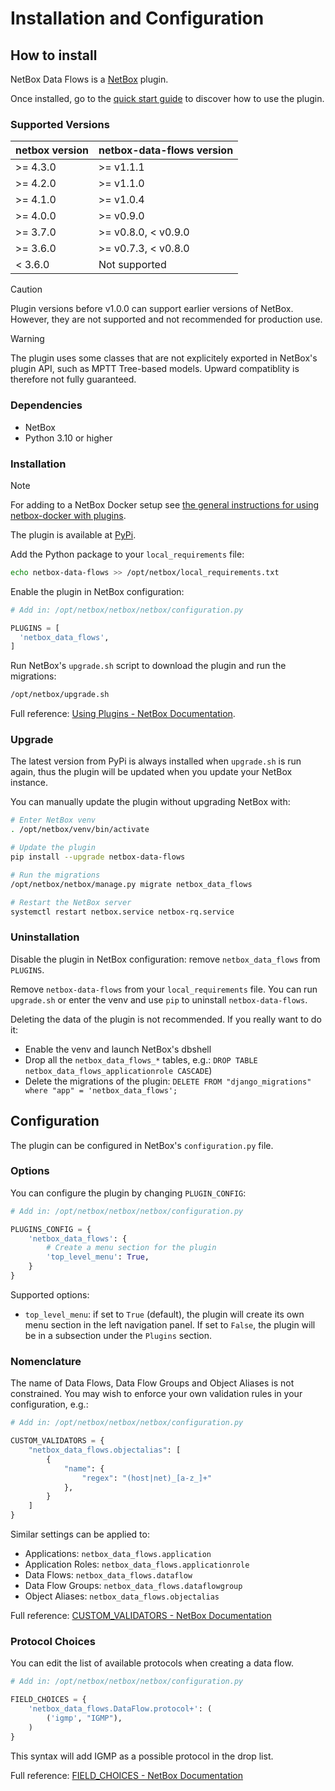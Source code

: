 # Installation and Configuration

## How to install

NetBox Data Flows is a [NetBox](https://github.com/netbox-community/netbox) plugin.

Once installed, go to the [quick start guide](quick-start.md) to discover how to use the plugin.

### Supported Versions

| netbox version | netbox-data-flows version     |
| -------------- | ----------------------------- |
| >= 4.3.0       | >= v1.1.1                     |
| >= 4.2.0       | >= v1.1.0                     |
| >= 4.1.0       | >= v1.0.4                     |
| >= 4.0.0       | >= v0.9.0                     |
| >= 3.7.0       | >= v0.8.0, < v0.9.0           |
| >= 3.6.0       | >= v0.7.3, < v0.8.0           |
|  < 3.6.0       | Not supported                 |

> [!CAUTION]
> Plugin versions before v1.0.0 can support earlier versions of NetBox. However, they are not supported and not recommended for production use.

> [!WARNING]
> The plugin uses some classes that are not explicitely exported in
NetBox's plugin API, such as MPTT Tree-based models. Upward compatiblity is therefore not fully guaranteed.

### Dependencies

* NetBox
* Python 3.10 or higher

### Installation

> [!NOTE]
> For adding to a NetBox Docker setup see
[the general instructions for using netbox-docker with plugins](https://github.com/netbox-community/netbox-docker/wiki/Using-Netbox-Plugins).

The plugin is available at [PyPi](https://pypi.org/project/netbox-data-flows/).

Add the Python package to your `local_requirements` file:
```bash
echo netbox-data-flows >> /opt/netbox/local_requirements.txt
```

Enable the plugin in NetBox configuration:
```python
# Add in: /opt/netbox/netbox/netbox/configuration.py

PLUGINS = [
  'netbox_data_flows',
]
```

Run NetBox's `upgrade.sh` script to download the plugin and run the migrations:
```bash
/opt/netbox/upgrade.sh
```

Full reference: [Using Plugins - NetBox Documentation](https://docs.netbox.dev/en/stable/plugins/).

### Upgrade

The latest version from PyPi is always installed when `upgrade.sh` is run again, thus the plugin will be updated when you update your NetBox instance.

You can manually update the plugin without upgrading NetBox with:
```bash
# Enter NetBox venv
. /opt/netbox/venv/bin/activate

# Update the plugin
pip install --upgrade netbox-data-flows

# Run the migrations
/opt/netbox/netbox/manage.py migrate netbox_data_flows

# Restart the NetBox server
systemctl restart netbox.service netbox-rq.service
```

### Uninstallation

Disable the plugin in NetBox configuration: remove `netbox_data_flows` from `PLUGINS`.

Remove `netbox-data-flows` from your `local_requirements` file. You can run `upgrade.sh` or enter the venv and use `pip` to uninstall `netbox-data-flows`.

Deleting the data of the plugin is not recommended. If you really want to do it:

* Enable the venv and launch NetBox's dbshell
* Drop all the `netbox_data_flows_*` tables, e.g.:
  `DROP TABLE netbox_data_flows_applicationrole CASCADE`)
* Delete the migrations of the plugin:
  `DELETE FROM "django_migrations" where "app" = 'netbox_data_flows';`


## Configuration

The plugin can be configured in NetBox's `configuration.py` file.

### Options

You can configure the plugin by changing `PLUGIN_CONFIG`:

```python
# Add in: /opt/netbox/netbox/netbox/configuration.py

PLUGINS_CONFIG = {
    'netbox_data_flows': {
        # Create a menu section for the plugin
        'top_level_menu': True,
    }
}
```

Supported options:

* `top_level_menu`: if set to `True` (default), the plugin will create its own menu section in the left navigation panel. If set to `False`, the plugin will be in a subsection under the `Plugins` section.

### Nomenclature

The name of Data Flows, Data Flow Groups and Object Aliases is not
constrained. You may wish to enforce your own validation rules in your
configuration, e.g.:

```python
# Add in: /opt/netbox/netbox/netbox/configuration.py

CUSTOM_VALIDATORS = {
    "netbox_data_flows.objectalias": [
        {
            "name": {
                "regex": "(host|net)_[a-z_]+"
            },
        }
    ]
}
```

Similar settings can be applied to:

* Applications: `netbox_data_flows.application`
* Application Roles: `netbox_data_flows.applicationrole`
* Data Flows: `netbox_data_flows.dataflow`
* Data Flow Groups: `netbox_data_flows.dataflowgroup`
* Object Aliases: `netbox_data_flows.objectalias`

Full reference: [CUSTOM_VALIDATORS - NetBox Documentation](https://docs.netbox.dev/en/stable/configuration/data-validation/#custom_validators)

### Protocol Choices

You can edit the list of available protocols when creating a data flow.

```python
# Add in: /opt/netbox/netbox/netbox/configuration.py

FIELD_CHOICES = {
    'netbox_data_flows.DataFlow.protocol+': (
        ('igmp', "IGMP"),
    )
}
```

This syntax will add IGMP as a possible protocol in the drop list.

Full reference: [FIELD_CHOICES - NetBox Documentation](https://docs.netbox.dev/en/stable/configuration/data-validation/#field_choices)
